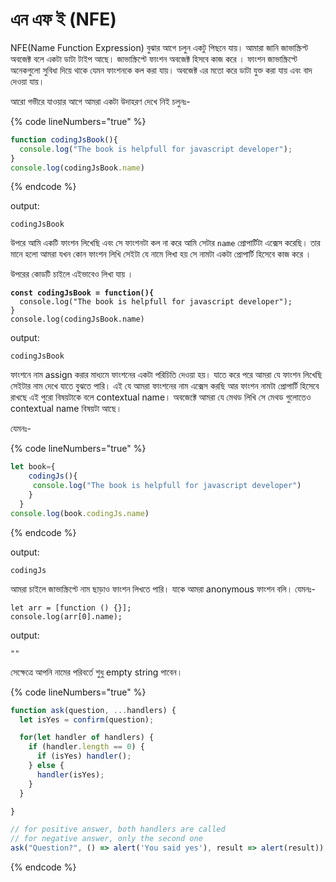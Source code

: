 # এন এফ ই (NFE)

NFE(Name Function Expression) বুঝার আগে চলুন একটু পিছনে যায়। আমারা জানি জাভাস্ক্রিপ্ট অবজেক্ট বলে একটা ডাটা টাইপ আছে। জাভাস্ক্রিপ্টে ফাংশন অবজেক্ট হিসবে কাজ করে । ফাংশন জাভাস্ক্রিপ্টে অনেকগুলো সুবিধা দিয়ে থাকে যেমন ফাংশনকে কল করা যায়। অবজেক্ট এর মতো করে ডাটা যুক্ত করা যায় এবং বাদ দেওয়া যায়।&#x20;

আরো গভীরে যাওয়ার আগে আমরা একটা উদাহরণ দেখে নিই চলুনঃ-

{% code lineNumbers="true" %}
```javascript
function codingJsBook(){
  console.log("The book is helpfull for javascript developer");
}
console.log(codingJsBook.name)
```
{% endcode %}

output:&#x20;

```
codingJsBook
```

উপরে আমি একটি ফাংশন লিখেছি এবং সে ফাংশনটা কল না করে আমি সেটার `name` প্রোপার্টিটা এক্সেস করেছি। তার মানে হলো আমরা যখন কোন ফাংশন লিখি সেইটা যে নামে লিখা হয় সে নামটা একটা প্রোপার্টি হিসেবে কাজ করে ।&#x20;

উপরের কোডটি চাইলে এইভাবেও লিখা যায় ।

<pre class="language-javascript" data-line-numbers><code class="lang-javascript"><strong>const codingJsBook = function(){
</strong>  console.log("The book is helpfull for javascript developer");
}
console.log(codingJsBook.name)
</code></pre>

output:&#x20;

```
codingJsBook
```

ফাংশনে নাম assign করার মাধ্যমে ফাংশনের একটা পরিচিতি দেওয়া হয়। যাতে করে পরে আমরা যে ফাংশন লিখেছি সেইটার নাম দেখে যাতে বুঝতে পারি। এই যে আমরা ফাংশনের নাম এক্সেস করছি আর ফাংশন নামটা প্রোপার্টি হিসেবে রাখছে এই পুরো বিষয়টাকে বলে contextual name। অবজেক্টে আমরা যে মেথড লিখি সে মেথড গুলোতেও contextual name বিষয়টা আছে।&#x20;

যেমনঃ-&#x20;

{% code lineNumbers="true" %}
```javascript
let book={
    codingJs(){
     console.log("The book is helpfull for javascript developer")
    }
  }
console.log(book.codingJs.name)
```
{% endcode %}

output:

```
codingJs
```

আমরা চাইলে জাভাস্ক্রিপ্টে নাম ছাড়াও ফাংশন লিখতে পারি। যাকে আমরা  anonymous ফাংশন  বলি। যেমনঃ-

```
let arr = [function () {}]; 
console.log(arr[0].name); 
```

output:

```
""
```

সেক্ষেত্রে আপনি নামের পরিবর্তে শুধু empty string পাবেন।&#x20;

{% code lineNumbers="true" %}
```javascript
function ask(question, ...handlers) {
  let isYes = confirm(question);

  for(let handler of handlers) {
    if (handler.length == 0) {
      if (isYes) handler();
    } else {
      handler(isYes);
    }
  }

}

// for positive answer, both handlers are called
// for negative answer, only the second one
ask("Question?", () => alert('You said yes'), result => alert(result));
```
{% endcode %}
